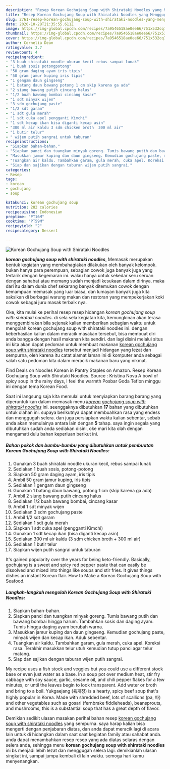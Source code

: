 ```yaml
---
description: "Resep Korean Gochujang Soup with Shirataki Noodles yang Menggugah Selera"
title: "Resep Korean Gochujang Soup with Shirataki Noodles yang Menggugah Selera"
slug: 2761-resep-korean-gochujang-soup-with-shirataki-noodles-yang-menggugah-selera
date: 2020-10-28T21:35:55.611Z
image: https://img-global.cpcdn.com/recipes/7a9546518ae0ee66/751x532cq70/korean-gochujang-soup-with-shirataki-noodles-foto-resep-utama.jpg
thumbnail: https://img-global.cpcdn.com/recipes/7a9546518ae0ee66/751x532cq70/korean-gochujang-soup-with-shirataki-noodles-foto-resep-utama.jpg
cover: https://img-global.cpcdn.com/recipes/7a9546518ae0ee66/751x532cq70/korean-gochujang-soup-with-shirataki-noodles-foto-resep-utama.jpg
author: Cornelia Dean
ratingvalue: 3.7
reviewcount: 4
recipeingredient:
- "3 buah shirataki noodle ukuran kecil rebus sampai lunak"
- "1 buah sosis potongpotong"
- "50 gram daging ayam iris tipis"
- "50 gram jamur kuping iris tipis"
- "1 gengam daun gingseng"
- "1 batang daun bawang potong 1 cm skip karena ga ada"
- "2 siung bawang putih cincang halus"
- "1/2 buah bawang bombai cincang kasar"
- "1 sdt minyak wijen"
- "3 sdm gochujang paste"
- "1/2 sdt garam"
- "1 sdt gula merah"
- "1 sdt cuka apel pengganti Kimchi"
- "1 sdt kecap ikan bisa diganti kecap asin"
- "300 ml air kaldu 3 sdm chicken broth  300 ml air"
- "1 butir telur"
- " wijen putih sangrai untuk taburan"
recipeinstructions:
- "Siapkan bahan-bahan."
- "Siapkan panci dan tuangkan minyak goreng. Tumis bawang putih dan bawang bombai hingga harum. Tambahkan sosis dan daging ayam. Tumis hingga daging ayam berubah warna."
- "Masukkan jamur kuping dan daun gingseng. Kemudian gochujang paste, minyak wijen dan kecap ikan. Aduk sebentar."
- "Tuangkan air kaldu. Tambahkan garam, gula merah, cuka apel. Koreksi rasa. Terakhir masukkan telur utuh kemudian tutup panci agar telur matang."
- "Siap dan sajikan dengan taburan wijen putih sangrai."
categories:
- Resep
tags:
- korean
- gochujang
- soup

katakunci: korean gochujang soup 
nutrition: 282 calories
recipecuisine: Indonesian
preptime: "PT16M"
cooktime: "PT59M"
recipeyield: "2"
recipecategory: Dessert

---
```



![Korean Gochujang Soup with Shirataki Noodles](https://img-global.cpcdn.com/recipes/7a9546518ae0ee66/751x532cq70/korean-gochujang-soup-with-shirataki-noodles-foto-resep-utama.jpg)

<b><i>korean gochujang soup with shirataki noodles</i></b>, Memasak merupakan bentuk kegiatan yang membahagiakan dilakukan oleh banyak kelompok. bukan hanya para perempuan, sebagian cowok juga banyak juga yang tertarik dengan kegemaran ini. walau hanya untuk sekedar seru seruan dengan sahabat atau memang sudah menjadi kesukaan dalam dirinya. maka dari itu dalam dunia chef sekarang banyak ditemukan cowok dengan kemampuan memasak yang luar biasa, dan lumayan banyak juga kita saksikan di berbagai warung makan dan restoran yang mempekerjakan koki cowok sebagai juru masak terbaik nya.

Oke, kita mulai ke perihal resep resep hidangan <i>korean gochujang soup with shirataki noodles</i>. di sela sela kegiatan kita, kemungkinan akan terasa menggembirakan bila sejenak kalian memberikan sebagian waktu untuk mengolah korean gochujang soup with shirataki noodles ini. dengan keberhasilan kalian dalam meracik masakan tersebut, bisa membuat diri anda bangga dengan hasil makanan kita sendiri. dan lagi disini melalui situs ini kita akan dapat pedoman untuk membuat makanan <u>korean gochujang soup with shirataki noodles</u> tersebut menjadi hidangan yang lezat dan sempurna, oleh karena itu catat alamat laman ini di komputer anda sebagai salah satu pedoman kita dalam meracik makanan baru yang nikmat.

Find Deals on Noodles Korean in Pantry Staples on Amazon. Resep Korean Gochujang Soup with Shirataki Noodles. Source : Kristina Nova A bowl of spicy soup in the rainy days, I feel the warmth Posbar Goda Teflon minggu ini dengan tema Korean Food.


Saat ini langsung saja kita memulai untuk menyiapkan barang barang yang diperuntuk kan dalam memasak menu <u><i>korean gochujang soup with shirataki noodles</i></u> ini. seenggaknya dibutuhkan <b>17</b> bahan yang dibutuhkan untuk olahan ini. supaya berikutnya dapat membuahkan rasa yang endess dan menggugah selera. dan juga persiapkan waktu kalian sebentar, sebab anda akan memulainya antara lain dengan <b>5</b> tahap. saya ingin segala yang dibutuhkan sudah anda sediakan disini, oke mari kita olah dengan mengamati dulu bahan keperluan berikut ini.

<!--inarticleads1-->

##### Bahan pokok dan bumbu-bumbu yang dibutuhkan untuk pembuatan Korean Gochujang Soup with Shirataki Noodles:

1. Gunakan 3 buah shirataki noodle ukuran kecil, rebus sampai lunak
1. Sediakan 1 buah sosis, potong-potong
1. Siapkan 50 gram daging ayam, iris tipis
1. Ambil 50 gram jamur kuping, iris tipis
1. Sediakan 1 gengam daun gingseng
1. Gunakan 1 batang daun bawang, potong 1 cm (skip karena ga ada)
1. Ambil 2 siung bawang putih cincang halus
1. Sediakan 1/2 buah bawang bombai, cincang kasar
1. Ambil 1 sdt minyak wijen
1. Sediakan 3 sdm gochujang paste
1. Ambil 1/2 sdt garam
1. Sediakan 1 sdt gula merah
1. Siapkan 1 sdt cuka apel (pengganti Kimchi)
1. Gunakan 1 sdt kecap ikan (bisa diganti kecap asin)
1. Sediakan 300 ml air kaldu (3 sdm chicken broth + 300 ml air)
1. Sediakan 1 butir telur
1. Siapkan  wijen putih sangrai untuk taburan


It&#39;s gained popularity over the years for being keto-friendly. Basically, gochujang is a sweet and spicy red pepper paste that can easily be dissolved and mixed into things like soups and stir fries. It gives things dishes an instant Korean flair. How to Make a Korean Gochujang Soup with Seafood. 

<!--inarticleads2-->

##### Langkah-langkah mengolah Korean Gochujang Soup with Shirataki Noodles:

1. Siapkan bahan-bahan.
1. Siapkan panci dan tuangkan minyak goreng. Tumis bawang putih dan bawang bombai hingga harum. Tambahkan sosis dan daging ayam. Tumis hingga daging ayam berubah warna.
1. Masukkan jamur kuping dan daun gingseng. Kemudian gochujang paste, minyak wijen dan kecap ikan. Aduk sebentar.
1. Tuangkan air kaldu. Tambahkan garam, gula merah, cuka apel. Koreksi rasa. Terakhir masukkan telur utuh kemudian tutup panci agar telur matang.
1. Siap dan sajikan dengan taburan wijen putih sangrai.


My recipe uses a fish stock and veggies but you could use a different stock base or even just water as a base. In a soup pot over medium heat, stir fry cabbage with soy sauce, garlic, sesame oil, and chili pepper flakes for a few minutes, or until the leaves begin to look transparent. Add water or broth and bring to a boil. Yukgaejang (육개장) is a hearty, spicy beef soup that&#39;s highly popular in Korea. Made with shredded beef, lots of scallions (pa, 파) and other vegetables such as gosari (fernbrake fiddleheads), beansprouts, and mushrooms, this is a substantial soup that has a great depth of flavor. 

Demikian sedikit ulasan masakan perihal bahan resep <u>korean gochujang soup with shirataki noodles</u> yang sempurna. saya harap kalian bisa mengerti dengan penjabaran diatas, dan anda dapat meracik lagi di acara lain untuk di hidangkan dalam saat saat kegiatan family atau sahabat anda. anda dapat menambahkan resep resep yang ada diatas selaras dengan selera anda, sehingga menu <b>korean gochujang soup with shirataki noodles</b> ini bs menjadi lebih lezat dan menggugah selera lagi. demikianlah ulasan singkat ini, sampai jumpa kembali di lain waktu. semoga hari kamu menyenangkan.
